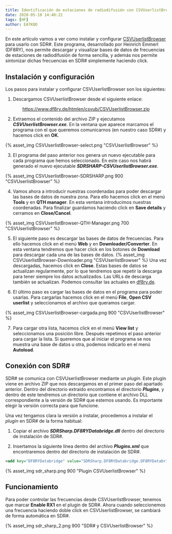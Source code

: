 ```yaml
---
title: Identificación de estaciones de radiodifusión con CSVUserlistBrowser
date: 2020-05-10 14:40:22
tags: [HF]
author: EA7KOO
---
```


En este artículo vamos a ver como instalar y configurar [CSVUserlistBrowser](https://www.df8ry.de/htmlen/home/%F0%9F%8F%A1welcome.htm) para usarlo con SDR#. Este programa, desarrollado por Heinrich Emmerl (DF8RY), nos permite descargar y visualizar bases de datos de frecuencias de estaciones de radiodifusión de forma sencilla, y además nos permite sintonizar dichas frecuencias en SDR# simplemente haciendo click.

<!-- more -->

## Instalación y configuración

Los pasos para instalar y configurar CSVUserlistBrowser son los siguientes:

1. Descargamos CSVUserlistBrowser desde el siguiente enlace:

[<center>https://www.df8ry.de/htmlen/csvub/CSVUserlistBrowser.zip</center>](https://www.df8ry.de/htmlen/csvub/CSVUserlistBrowser.zip)

2. Extraemos el contenido del archivo ZIP y ejecutamos **_CSVUserlistBrowser.exe_**. En la ventana que aparece marcamos el programa con el que queremos comunicarnos (en nuestro caso SDR#) y hacemos click en **OK**.

{% asset_img CSVUserlistBrowser-select.png "CSVUserlistBrowser" %}

3. El programa del paso anterior nos genera un nuevo ejecutable para cada programa que hemos seleccionado. En este caso nos habrá generado el nuevo ejecutable **_SDRSHARP-CSVUserlistBrowser.exe_**.

{% asset_img CSVUserlistBrowser-SDRSHARP.png 900 "CSVUserlistBrowser" %}

4. Vamos ahora a introducir nuestras coordenadas para poder descargar las bases de datos de nuestra zona. Para ello hacemos click en el menú **Tools** y en **QTH manager**. En esta ventana introducimos nuestras coordenadas. Para finalizar guardamos haciendo click en **Save details** y cerramos en **Close/Cancel**.

{% asset_img CSVUserlistBrowser-QTH-Manager.png 700 "CSVUserlistBrowser" %}

5. El siguiente paso es descargar las bases de datos de frecuencias. Para ello hacemos click en el menú **Web** y en **Downloader/Converter**. En esta ventana tendremos que hacer click en los botones de **Download** para descargar cada una de las bases de datos.
{% asset_img CSVUserlistBrowser-Downloader.png "CSVUserlistBrowser" %}
Una vez descargadas, hacemos click en **Close**.
Estas bases de datos se actualizan regularmente, por lo que tendremos que repetir la descarga para tener siempre los datos actualizados.
Las URLs de descarga también se actualizan. Podemos consultar las actuales en [df8ry.de](https://www.df8ry.de/htmlen/csvub/%F0%9F%91%B6firststeps.htm).

6. El último paso es cargar las bases de datos en el programa para poder usarlas. Para cargarlas hacemos click en el menú **File**, **Open CSV userlist** y seleccionamos el archivo que queramos cargar.

{% asset_img CSVUserlistBrowser-cargada.png 900 "CSVUserlistBrowser" %}

7. Para cargar otra lista, hacemos click en el menú **View list** y seleccionamos una posición libre. Después repetimos el paso anterior para cargar la lista. Si queremos que al iniciar el programa se nos muestra una base de datos u otra, podemos indicarlo en el menú **Autoload**.



## Conexión con SDR#

SDR# se comunica con CSVUserlistBrowser mediante un _plugin_. Este plugin viene en archivo ZIP que nos descargamos en el primer paso del apartado anterior.
Dentro del directorio extraído encontramos el directorio **_Plugins_**, y dentro de este tendremos un directorio que contiene el archivo DLL correspondiente a la versión de SDR# que estemos usando. Es importante elegir la versión correcta para que funcione.

Una vez tengamos clara la versión a instalar, procedemos a instalar el _plugin_ en SDR# de la forma habitual:

1. Copiar el archivo **_SDRSharp.DF8RYDatabridge.dll_** dentro del directorio de instalación de SDR#.

2. Insertamos la siguiente línea dentro del archivo _**Plugins.xml**_ que encontraremos dentro del directorio de instalación de SDR#.
```XML
<add key="DF8RYDatabridge" value="SDRSharp.DF8RYDatabridge.DF8RYDatabridgePlugin,SDRSharp.DF8RYDatabridge" />
```

{% asset_img sdr_sharp.png 900 "Plugin CSVUserlistBrowser" %}


## Funcionamiento

Para poder controlar las frecuencias desde CSVUserlistBrowser, tenemos que marcar **Enable RX1** en el plugin de SDR#. Ahora cuando seleccionemos una frecuencia haciendo doble click en CSVUserlistBrowser, se cambiará de forma automática en SDR#.

{% asset_img sdr_sharp_2.png 900 "SDR# y CSVUserlistBrowser" %}
